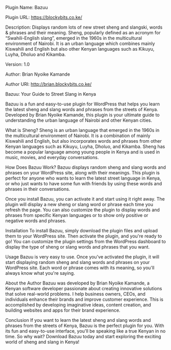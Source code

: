 Plugin Name: Bazuu

Plugin URL: https://blockybits.co.ke/

Description: Displays random lots of new street sheng and slangski, 
words & phrases and their meaning. Sheng, popularly defined as an acronym 
for “Swahili-English slang”, emerged in the 1960s in the multicultural environment of Nairobi. 
It is an urban language which combines mainly Kiswahili and English 
but also other Kenyan languages such as Kikuyu, Luyha, Dholuo and Kikamba.

Version: 1.0

Author: Brian Nyoike Kamande

Author URI: http://brian.blockybits.co.ke/

Bazuu: Your Guide to Street Slang in Kenya

Bazuu is a fun and easy-to-use plugin for WordPress that helps you learn the latest sheng and slang words and phrases from the streets of Kenya. Developed by Brian Nyoike Kamande, this plugin is your ultimate guide to understanding the urban language of Nairobi and other Kenyan cities.

What is Sheng?
Sheng is an urban language that emerged in the 1960s in the multicultural environment of Nairobi. It is a combination of mainly Kiswahili and English, but also incorporates words and phrases from other Kenyan languages such as Kikuyu, Luyha, Dholuo, and Kikamba. Sheng has become a popular language among young people in Kenya and is used in music, movies, and everyday conversations.

How Does Bazuu Work?
Bazuu displays random sheng and slang words and phrases on your WordPress site, along with their meanings. This plugin is perfect for anyone who wants to learn the latest street language in Kenya, or who just wants to have some fun with friends by using these words and phrases in their conversations.

Once you install Bazuu, you can activate it and start using it right away. The plugin will display a new sheng or slang word or phrase each time you refresh the page. You can also customize the plugin to display words and phrases from specific Kenyan languages or to show only positive or negative words and phrases.

Installation
To install Bazuu, simply download the plugin files and upload them to your WordPress site. Then activate the plugin, and you're ready to go! You can customize the plugin settings from the WordPress dashboard to display the type of sheng or slang words and phrases that you want.

Usage
Bazuu is very easy to use. Once you've activated the plugin, it will start displaying random sheng and slang words and phrases on your WordPress site. Each word or phrase comes with its meaning, so you'll always know what you're saying.

About the Author
Bazuu was developed by Brian Nyoike Kamande, a Kenyan software developer passionate about creating innovative solutions that solve real-world problems. I help business owners, CEOs, and individuals enhance their brands and improve customer experience. This is accomplished by developing imaginative ideas, content creation, and building websites and apps for their brand experience.

Conclusion
If you want to learn the latest sheng and slang words and phrases from the streets of Kenya, Bazuu is the perfect plugin for you. With its fun and easy-to-use interface, you'll be speaking like a true Kenyan in no time. So why wait? Download Bazuu today and start exploring the exciting world of sheng and slang in Kenya!
